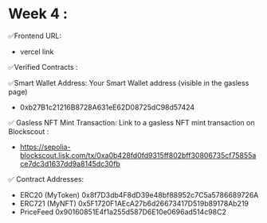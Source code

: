 # Week 4 : 

✅Frontend URL:
- vercel link

✅Verified Contracts : 

✅Smart Wallet Address: Your Smart Wallet address (visible in the gasless page)
- 0xb27B1c21216B8728A631eE62D08725dC98d57424

✅ Gasless NFT Mint Transaction: Link to a gasless NFT mint transaction on Blockscout :
- https://sepolia-blockscout.lisk.com/tx/0xa0b428fd0fd9315ff802bff30806735cf75855ace7dc3d1637dd9a8145dc30fb

✅ Contract Addresses: 
- ERC20 (MyToken) 0x8f7D3db4F8dD39e48bf88952c7C5a5786689726A
- ERC721 (MyNFT) 0x5F1720F1AEcA27b6d26673417D519b89178Ab219
- PriceFeed 0x90160851E4f1a255d587D6E10e0696ad514c98C2
